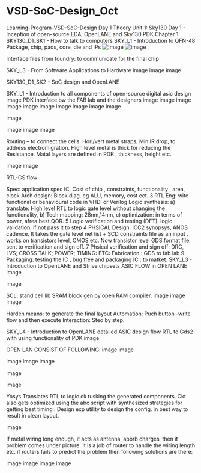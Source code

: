# VSD-SoC-Design_Oct
Learning-Program-VSD-SoC-Design
Day 1 Theory
Unit 1: Sky130 Day 1 - Inception of open-source EDA, OpenLANE and Sky130 PDK Chapter 1. SKY130_D1_SK1 - How to talk to computers SKY_L1 - Introduction to QFN-48 Package, chip, pads, core, die and IPs
![image](https://github.com/user-attachments/assets/ec9fda13-74c4-412e-ac85-f9922e3bb6d3)
![image](https://github.com/user-attachments/assets/dc26dae2-74a6-4d64-beca-5913d480b990)

Interface files from foundry: to communicate for the final chip

SKY_L3 - From Software Applications to Hardware image image image

SKY130_D1_SK2 - SoC design and OpenLANE

SKY_L1 - Introduction to all components of open-source digital asic design image
PDK interface bw the FAB lab and the designers image image image image image image image image image image

image

image image image

Routing – to connect the cells. Hori/vert metal straps, Min IR drop, to address electromigration. High level metal is thick for reducing the Resistance. Matal layers are defined in PDK , thickness, height etc.

image image

RTL-GS flow

Spec: application spec IC, Cost of chip , constraints, functionality , area, clock
Arch design: Block diag. eg ALU, memory, cost ect. 3.RTL Eng: wite functional or behavioural code in VHDl or Verilog
Logic synthesis: a) translate: High level RTL to logic gate level without changing the functionality, b) Tech mapping: 28nm,14nm, c) optimization: in terms of power, afrea best QOR. 5 Logic verification and testing (DFT): logic validation, if not pass it to step 4
PHSICAL Design: ICC2 synopsys, ANOS cadence. It takes the gate level net list + SCD constraints file as an input . works on transistors level, CMOS etc. Now transistor level GDS format file sent to verification and sign off. 7 Phsical verification and sign off: DRC, LVS; CROSS TALK; POWER; TIMING: ETC:
Fabrication : GDS to fab lab 9: Packaging: testing the IC , bug free and packaging
IC : to matket.
SKY_L3 - Introduction to OpenLANE and Strive chipsets ASIC FLOW in OPEN LANE
image

image

SCL: stand cell lib SRAM block gen by open RAM compiler. image image image

Harden means: to generate the final layout Automation: Puch button -write flow and then execute Interaction: Steo by step.

SKY_L4 - Introduction to OpenLANE detailed ASIC design flow RTL to Gds2 with using functionality of PDK image

OPEN LAN CONSIST OF FOLLOWING: image image

image image image

image

image

Yosys Translates RTL to logic ck tusking the generated components. Ckt also gets optimized using the abc script with synthesized strategies for getting best timing . Design exp utility to design the config. in best way to result in clean layout.

image

If metal wiring long enough, it acts as antenna, aborb charges, then it problem comes under picture. It is a job of router to handle the wiring length etc. if routers fails to predict the problem then following solutions are there:

image image image image
